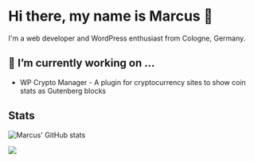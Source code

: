 # Hi there, my name is Marcus 👋

I'm a web developer and WordPress enthusiast from Cologne, Germany.

## 🔭 I’m currently working on ...

- WP Crypto Manager - A plugin for cryptocurrency sites to show coin stats as Gutenberg blocks

## Stats

![Marcus' GitHub stats](https://github-readme-stats.vercel.app/api?username=marcuskober&count_private=true&theme=onedark)

  <a href="https://github.com/marcuskober">
    <img  src="https://github-readme-stats.vercel.app/api/top-langs/?username=marcuskober&bg_color=30,666666,333333&title_color=fff&text_color=fff" />
  </a>
</p>
